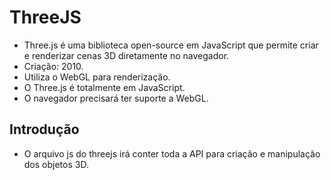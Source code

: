 # ThreeJS

- Three.js é uma biblioteca open-source em JavaScript que permite criar e renderizar cenas 3D diretamente no navegador.
- Criação: 2010.
- Utiliza o WebGL para renderização.
- O Three.js é totalmente em JavaScript.
- O navegador precisará ter suporte a WebGL.

## Introdução

- O arquivo js do threejs irá conter toda a API para criação e manipulação dos objetos 3D.

